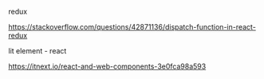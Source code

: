 redux

https://stackoverflow.com/questions/42871136/dispatch-function-in-react-redux


lit element - react

https://itnext.io/react-and-web-components-3e0fca98a593


 